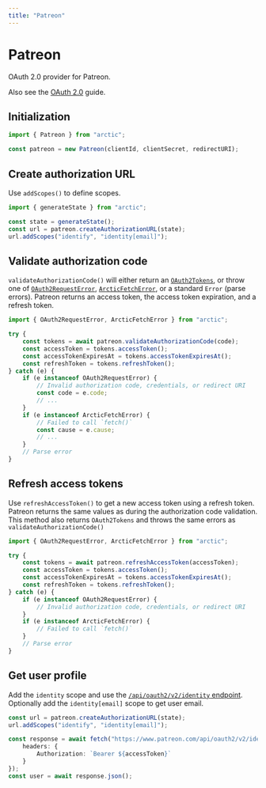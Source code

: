 ```yaml
---
title: "Patreon"
---
```


# Patreon

OAuth 2.0 provider for Patreon.

Also see the [OAuth 2.0](/guides/oauth2) guide.

## Initialization

```ts
import { Patreon } from "arctic";

const patreon = new Patreon(clientId, clientSecret, redirectURI);
```

## Create authorization URL

Use `addScopes()` to define scopes.

```ts
import { generateState } from "arctic";

const state = generateState();
const url = patreon.createAuthorizationURL(state);
url.addScopes("identify", "identity[email]");
```

## Validate authorization code

`validateAuthorizationCode()` will either return an [`OAuth2Tokens`](/reference/main/OAuth2Tokens), or throw one of [`OAuth2RequestError`](/reference/main/OAuth2RequestError), [`ArcticFetchError`](/reference/main/ArcticFetchError), or a standard `Error` (parse errors). Patreon returns an access token, the access token expiration, and a refresh token.

```ts
import { OAuth2RequestError, ArcticFetchError } from "arctic";

try {
	const tokens = await patreon.validateAuthorizationCode(code);
	const accessToken = tokens.accessToken();
	const accessTokenExpiresAt = tokens.accessTokenExpiresAt();
	const refreshToken = tokens.refreshToken();
} catch (e) {
	if (e instanceof OAuth2RequestError) {
		// Invalid authorization code, credentials, or redirect URI
		const code = e.code;
		// ...
	}
	if (e instanceof ArcticFetchError) {
		// Failed to call `fetch()`
		const cause = e.cause;
		// ...
	}
	// Parse error
}
```

## Refresh access tokens

Use `refreshAccessToken()` to get a new access token using a refresh token. Patreon returns the same values as during the authorization code validation. This method also returns `OAuth2Tokens` and throws the same errors as `validateAuthorizationCode()`

```ts
import { OAuth2RequestError, ArcticFetchError } from "arctic";

try {
	const tokens = await patreon.refreshAccessToken(accessToken);
	const accessToken = tokens.accessToken();
	const accessTokenExpiresAt = tokens.accessTokenExpiresAt();
	const refreshToken = tokens.refreshToken();
} catch (e) {
	if (e instanceof OAuth2RequestError) {
		// Invalid authorization code, credentials, or redirect URI
	}
	if (e instanceof ArcticFetchError) {
		// Failed to call `fetch()`
	}
	// Parse error
}
```

## Get user profile

Add the `identity` scope and use the [`/api/oauth2/v2/identity` endpoint](https://docs.patreon.com/#get-api-oauth2-v2-identity). Optionally add the `identity[email]` scope to get user email.

```ts
const url = patreon.createAuthorizationURL(state);
url.addScopes("identify", "identity[email]");
```

```ts
const response = await fetch("https://www.patreon.com/api/oauth2/v2/identity", {
	headers: {
		Authorization: `Bearer ${accessToken}`
	}
});
const user = await response.json();
```
